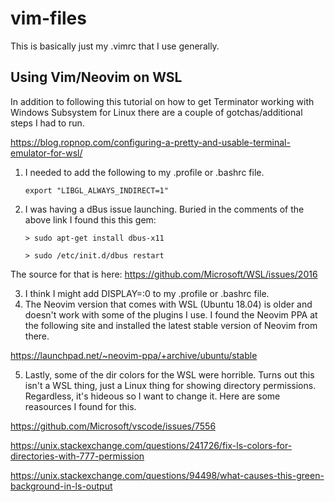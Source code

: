 # vim-files
This is basically just my .vimrc that I use generally.

## Using Vim/Neovim on WSL
In addition to following this tutorial on how to get Terminator working with Windows Subsystem for Linux there are a couple of gotchas/additional steps I had to run.

https://blog.ropnop.com/configuring-a-pretty-and-usable-terminal-emulator-for-wsl/

1. I needed to add the following to my .profile or .bashrc file.

   `export "LIBGL_ALWAYS_INDIRECT=1"`
   
2. I was having a dBus issue launching. Buried in the comments of the above link I found this this gem:

   `> sudo apt-get install dbus-x11`
   
   `> sudo /etc/init.d/dbus restart`

The source for that is here: https://github.com/Microsoft/WSL/issues/2016

3. I think I might add DISPLAY=:0 to my .profile or .bashrc file.
4. The Neovim version that comes with WSL (Ubuntu 18.04) is older and doesn't work with some of the plugins I use. I found the Neovim PPA at the following site and installed the latest stable version of Neovim from there.

https://launchpad.net/~neovim-ppa/+archive/ubuntu/stable

5. Lastly, some of the dir colors for the WSL were horrible. Turns out this isn't a WSL thing, just a Linux thing for showing directory permissions. Regardless, it's hideous so I want to change it. Here are some reasources I found for this.

https://github.com/Microsoft/vscode/issues/7556

https://unix.stackexchange.com/questions/241726/fix-ls-colors-for-directories-with-777-permission

https://unix.stackexchange.com/questions/94498/what-causes-this-green-background-in-ls-output
